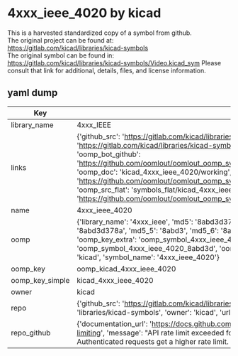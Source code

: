 # 4xxx_ieee_4020 by kicad  
This is a harvested standardized copy of a symbol from github.  
The original project can be found at:  
https://gitlab.com/kicad/libraries/kicad-symbols  
The original symbol can be found in:
https://gitlab.com/kicad/libraries/kicad-symbols/Video.kicad_sym
Please consult that link for additional, details, files, and license information.  
## yaml dump  
| Key | Value |  
| --- | --- |  
| library_name | 4xxx_IEEE |  
| links | {'github_src': 'https://gitlab.com/kicad/libraries/kicad-symbols/Video.kicad_sym', 'github_src_repo': 'https://gitlab.com/kicad/libraries/kicad-symbols', 'oomp_bot': 'kicad_4xxx_ieee_4020/working', 'oomp_bot_github': 'https://github.com/oomlout/oomlout_oomp_symbol_bot/tree/main/kicad_4xxx_ieee_4020/working', 'oomp_doc': 'kicad_4xxx_ieee_4020/working', 'oomp_doc_github': 'https://github.com/oomlout/oomlout_oomp_symbol_doc/tree/main/kicad_4xxx_ieee_4020/working', 'oomp_src_flat': 'symbols_flat/kicad_4xxx_ieee_4020/working', 'oomp_src_flat_github': 'https://github.com/oomlout/oomlout_oomp_symbol_src/tree/main/kicad_4xxx_ieee_4020/working'} |  
| name | 4xxx_ieee_4020 |  
| oomp | {'library_name': '4xxx_ieee', 'md5': '8abd3d378af693b0feff29b654d9949f', 'md5_10': '8abd3d378a', 'md5_5': '8abd3', 'md5_6': '8abd3d', 'oomp_key': 'oomp_4xxx_ieee_4020', 'oomp_key_extra': 'oomp_symbol_4xxx_ieee_4020', 'oomp_key_full': 'oomp_symbol_4xxx_ieee_4020_8abd3d', 'oomp_key_simple': '4xxx_ieee_4020', 'owner_name': 'kicad', 'symbol_name': '4xxx_ieee_4020'} |  
| oomp_key | oomp_kicad_4xxx_ieee_4020 |  
| oomp_key_simple | kicad_4xxx_ieee_4020 |  
| owner | kicad |  
| repo | {'github_src': 'https://gitlab.com/kicad/libraries/kicad-symbols/Video.kicad_sym', 'name': 'libraries/kicad-symbols', 'owner': 'kicad', 'url': 'https://gitlab.com/kicad/libraries/kicad-symbols'} |  
| repo_github | {'documentation_url': 'https://docs.github.com/rest/overview/resources-in-the-rest-api#rate-limiting', 'message': "API rate limit exceeded for 84.66.173.59. (But here's the good news: Authenticated requests get a higher rate limit. Check out the documentation for more details.)"} |  

